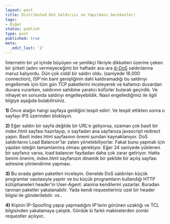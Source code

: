 ```yaml
---
layout: post
title: Distributed DoS Saldırısı ve Yapılması Gerekenler!
tags:
- Diğer
status: publish
type: post
published: true
meta:
  _edit_last: '2'
---
```

<p style="padding-left:10px;"></p>

İnternetin bir yıl içinde büyüyen ve yenilikçi fikriyle dikkatleri üzerine çeken bir şirketi (adını vermeyeceğim) bir haftadır ara-ara <a href="http://sozluk.sourtimes.org/show.asp?t=ddos">d-DoS</a> saldırılarına maruz kalıyordu. Dün çok ciddi bir saldırı oldu. (saniyede 16.000 connection), ISP'nin bant genişliğinin dahi kaldıramadığı bu saldırıyı engellemek için tüm gün TCP paketlerini inceleyerek ve kafamızı duvardan duvara vurarken, saldırının sahibine yaratıcı küfürler bularak geçirdik. Ve nihayet en sonunda saldırıyı engelleyebildik. Nasıl engellediğimiz ile ilgili bilgiye aşağıda bulabilirsiniz.<strong></strong>

<strong>1)</strong> Önce atağın hangi sayfaya geldiğini tespit edin!. Ve tespit ettikten sonra o sayfayı IPS üzerinden bloklayın.

<strong>2)</strong> Eğer saldırı bir sayfa değilde bir URL'e geliyorsa, ozaman çok basit bir index.html sayfası hazırlayıp, o sayfadan ana sayfanıza javascript redirect yapın. Basit index.html sayfasının önemi şundan kaynaklanıyor. DoS saldırılarını Load Balancer'lar zaten yönetebiliyorlar. Fakat bunu yapmak için yapılan isteğin tamamlanmış olması gerekiyor. Eğer 24 saniyede yüklenen bir sayfanız varsa, load balancer faydadan daha çok zarar getiriyor. Hatta benim önerim, index.html sayfanızın dinamik bir şekilde bir açılış sayfası adresine yönlendirme yapması.

<strong>3)</strong> Bu sırada gelen paketleri inceleyin. Genelde DoS saldırıları küçük programlar vasıtasıyla yapılır ve bu küçük programların kullandığı HTTP kütüphaneleri header'in User-Agent: alanina kendilerini yazarlar. Buradan tanınan paketler yakalanabilir. Yada kendi requestleriniz ozel bir header bilgisi ile gönderilebilir. vs..

<strong>4)</strong> Kişinin IP-Spoofing yapıp yapmadığını IP'lerin görünen uzaklığı ve TCL bilgisinden yakalamaya çalıştık. Gördük ki farklı makinelerden zombi requestler açılıyor..
